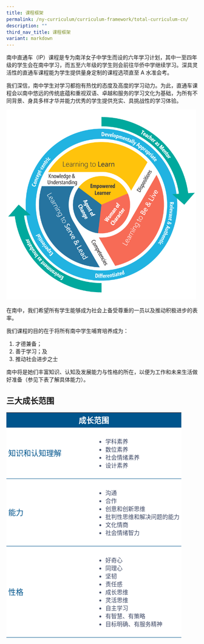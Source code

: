 ```yaml
---
title: 课程框架
permalink: /ny-curriculum/curriculum-framework/total-curriculum-cn/
description: ""
third_nav_title: 课程框架
variant: markdown
---
```

南中直通车（IP）课程是专为南洋女子中学生而设的六年学习计划，其中一至四年级的学生会在南中学习，而五至六年级的学生则会前往华侨中学继续学习。深具灵活性的直通车课程能为学生提供量身定制的课程选项直至 A 水准会考。

我们深信，南中学生对学习都抱有热忱的态度及高度的学习动力。为此，直通车课程会以南中悠远的传统底蕴和重视双语、卓越和服务的学习文化为基础，为所有不同背景、身具多样才华并能力优秀的学生提供充实、具挑战性的学习体验。

<img src="/images/nygh-curriculum-framework-stationary.png" style="width:500px">

在南中，我们希望所有学生能够成为社会上备受尊重的一员以及推动积极进步的表率。

我们课程的目的在于将所有南中学生哺育培养成为：

1.  才德兼备；
2.  善于学习；及
3.  推动社会进步之士

南中将是她们丰富知识、认知及发展能力与性格的所在，以便为工作和未来生活做好准备（参见下表了解具体能力）。

## 三大成长范围

<style type="text/css">
.tg  {border-collapse:collapse;border-spacing:0;}
.tg td{ font-family:Arial, sans-serif; overflow:hidden;padding:10px 5px;word-break:normal;}
.tg .th-100{ background-color:#00558D;color:#FFF;text-align:center;vertical-align:top;font-size:20px; width:100%; vertical-align: middle; }
.tg .th-50{ background-color:#FFF;color:#00558D;text-align:left;vertical-align:top; border-bottom:1px solid #00558D !important; font-size:20px; width:50%;vertical-align: middle; }
.tg .tg-50{background-color:#FFF;color:#3c4764;text-align:left;vertical-align:top; border-bottom:1px solid #00558D !important; font-size:15px !important; width:50%;}	
</style>

<table class="tg">  
<tbody>
<tr>
    <th colspan="2" class="th-100">成长范围</th>
</tr>
<tr>
    <td class="th-50">知识和认知理解</td>
		<td class="tg-50">		
			<ul>
				<li>学科素养</li>
				<li>数位素养</li>
				<li>社会情绪素养</li>
				<li>设计素养</li>
			</ul>	
		</td>
</tr>
<tr>
    <td class="th-50">能力</td>
		<td class="tg-50">		
			<ul>
				<li>沟通</li>
				<li>合作</li>
				<li>创意和创新思维</li>
				<li>批判性思维和解决问题的能力</li>
				<li>文化情商</li>
				<li>社会情绪智力</li>
			</ul>	
		</td>
</tr>
	<tr>
    <td class="th-50">性格</td>
		<td class="tg-50">		
			<ul>
				<li>好奇心</li>
				<li>同理心</li>
				<li>坚韧</li>
				<li>责任感</li>
				<li>成长思维</li>
				<li>灵活思维</li>
				<li>自主学习</li>
				<li>有智慧、有策略</li>
				<li>目标明确、有服务精神</li>
			</ul>	
		</td>
</tr>
</tbody>
</table>